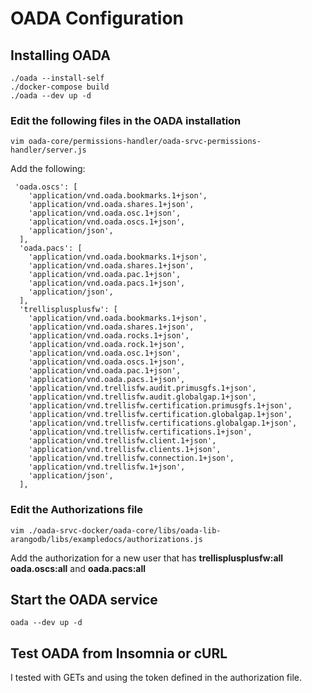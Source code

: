 # OADA Configuration

## Installing OADA
```
./oada --install-self
./docker-compose build
./oada --dev up -d
```

### Edit the following files in the OADA installation
```
vim oada-core/permissions-handler/oada-srvc-permissions-handler/server.js
```

Add the following:

```
 'oada.oscs': [
    'application/vnd.oada.bookmarks.1+json',
    'application/vnd.oada.shares.1+json',
    'application/vnd.oada.osc.1+json',
    'application/vnd.oada.oscs.1+json',
    'application/json',
  ],
  'oada.pacs': [
    'application/vnd.oada.bookmarks.1+json',
    'application/vnd.oada.shares.1+json',
    'application/vnd.oada.pac.1+json',
    'application/vnd.oada.pacs.1+json',
    'application/json',
  ],
  'trellisplusplusfw': [
    'application/vnd.oada.bookmarks.1+json',
    'application/vnd.oada.shares.1+json',
    'application/vnd.oada.rocks.1+json',
    'application/vnd.oada.rock.1+json',
    'application/vnd.oada.osc.1+json',
    'application/vnd.oada.oscs.1+json',
    'application/vnd.oada.pac.1+json',
    'application/vnd.oada.pacs.1+json',
    'application/vnd.trellisfw.audit.primusgfs.1+json',
    'application/vnd.trellisfw.audit.globalgap.1+json',
    'application/vnd.trellisfw.certification.primusgfs.1+json',
    'application/vnd.trellisfw.certification.globalgap.1+json',
    'application/vnd.trellisfw.certifications.globalgap.1+json',
    'application/vnd.trellisfw.certifications.1+json',
    'application/vnd.trellisfw.client.1+json',
    'application/vnd.trellisfw.clients.1+json',
    'application/vnd.trellisfw.connection.1+json',
    'application/vnd.trellisfw.1+json',
    'application/json',
  ],

```

### Edit the Authorizations file

```
vim ./oada-srvc-docker/oada-core/libs/oada-lib-arangodb/libs/exampledocs/authorizations.js
```

Add the authorization for a new user that has **trellisplusplusfw:all** **oada.oscs:all** and **oada.pacs:all**

## Start the OADA service
```
oada --dev up -d
```

## Test OADA from Insomnia or cURL
I tested with GETs and using the token defined in the authorization file.
